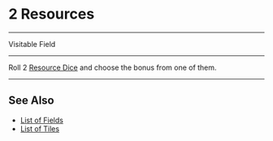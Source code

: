 # 2 Resources

___
Visitable Field
___
Roll 2 [Resource Dice](../dice.md#resource-die) and choose the bonus from one of them.
___


## See Also

- [List of Fields](index.md)
- [List of Tiles](../tiles/index.md)
